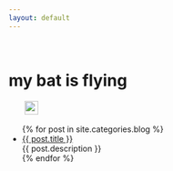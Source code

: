 ```yaml
---
layout: default
---
```


<body>
  <div class="index-wrapper">
    <div class="aside">
        <div class="info-card">
        <img src="https://img.shields.io/badge/license-Apache%202-4EB1BA.svg" alt="" />
        <img src="https://maven-badges.herokuapp.com/maven-central/com.github.limeng32/mybatis.flying/badge.svg" alt="" />
        <h1>my bat is flying</h1>
        <a href="https://github.com/limeng32/mybatis.flying/" target="_blank"><img src="https://cdn2.iconfinder.com/data/icons/social-icons-33/128/Github-32.png" alt="" width="24"/></a>
      </div>
      <div id="particles-js">
      </div>
    </div>
    <div class="index-content">
      <ul class="artical-list">
        {% for post in site.categories.blog %}
        <li>
          <a href="{{ site.url }}{{ post.url }}" class="title">{{ post.title }}</a>
          <div class="title-desc">{{ post.description }}</div>
        </li>
        {% endfor %}
      </ul>
    </div>
  </div>
</body>
